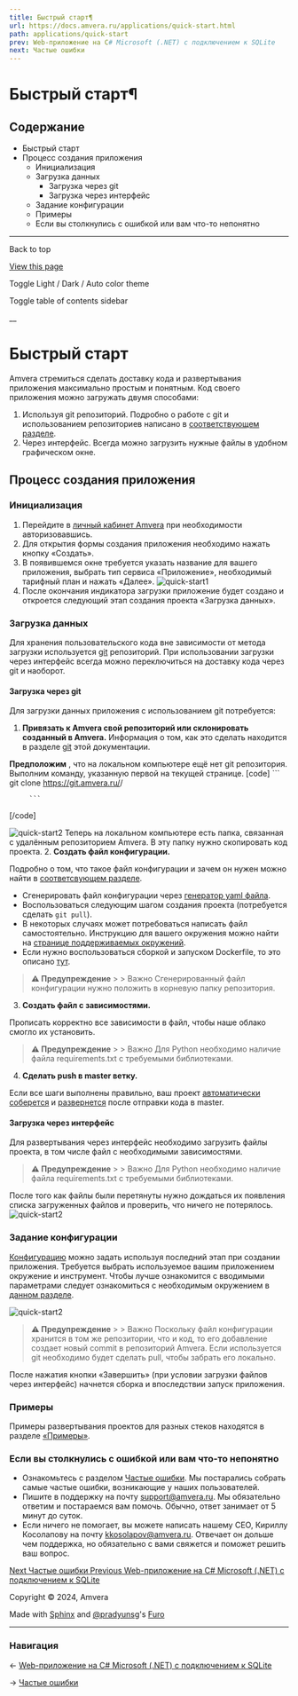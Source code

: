 ```yaml
---
title: Быстрый старт¶
url: https://docs.amvera.ru/applications/quick-start.html
path: applications/quick-start
prev: Web-приложение на C# Microsoft (.NET) с подключением к SQLite
next: Частые ошибки
---
```


# Быстрый старт¶

## Содержание

- Быстрый старт
- Процесс создания приложения
  - Инициализация
  - Загрузка данных
    - Загрузка через git
    - Загрузка через интерфейс
  - Задание конфигурации
  - Примеры
  - Если вы столкнулись с ошибкой или вам что-то непонятно

---

Back to top

[ View this page ](<../_sources/applications/quick-start.md.txt> "View this page")

Toggle Light / Dark / Auto color theme

Toggle table of contents sidebar

__

# Быстрый старт

Amvera стремиться сделать доставку кода и развертывания приложения максимально простым и понятным. Код своего приложения можно загружать двумя способами:
1. Используя git репозиторий. Подробно о работе с git и использованием репозиториев написано в [соответствующем разделе](<git.html>).
2. Через интерфейс. Всегда можно загрузить нужные файлы в удобном графическом окне.

## Процесс создания приложения

### Инициализация
1. Перейдите в [личный кабинет Amvera](<https://cloud.amvera.ru>) при необходимости авторизовавшись.
2. Для открытия формы создания приложения необходимо нажать кнопку «Создать».
3. В появившемся окне требуется указать название для вашего приложения, выбрать тип сервиса «Приложение», необходимый тарифный план и нажать «Далее». ![quick-start1](images/quick-start1.png)
4. После окончания индикатора загрузки приложение будет создано и откроется следующий этап создания проекта «Загрузка данных».

### Загрузка данных

Для хранения пользовательского кода вне зависимости от метода загрузки используется [git](<git.html>) репозиторий. При использовании загрузки через интерфейс всегда можно переключиться на доставку кода через git и наоборот.

#### Загрузка через git

Для загрузки данных приложения с использованием git потребуется:
1. **Привязать к Amvera свой репозиторий или склонировать созданный в Amvera.** Информация о том, как это сделать находится в разделе [git](<git.html>) этой документации.

**Предположим** , что на локальном компьютере ещё нет git репозитория. Выполним команду, указанную первой на текущей странице.
[code] ```
         git clone https://git.amvera.ru/<username>/<service-slug>
         
         ```
         
[/code]

![quick-start2](images/quick-start2.png) Теперь на локальном компьютере есть папка, связанная с удалённым репозиторием Amvera. В эту папку нужно скопировать код проекта.
2. **Создать файл конфигурации.**

Подробно о том, что такое файл конфигурации и зачем он нужен можно найти в [соответсвующем разделе](<configuration/config-file.html>).
* Сгенерировать файл конфигурации через [генератор yaml файла](<https://manifest.amvera.ru/>).
* Воспользоваться следующим шагом создания проекта (потребуется сделать ``git pull``).
* В некоторых случаях может потребоваться написать файл самостоятельно. Инструкцию для вашего окружения можно найти на [странице поддерживаемых окружений](<supported-env.html>).
* Если нужно воспользоваться сборкой и запуском Dockerfile, то это описано [тут](<configuration/docker.html>).

> **⚠️ Предупреждение** > > Важно Сгенерированный файл конфигурации нужно положить в корневую папку репозитория. 
3. **Создать файл с зависимостями.**

Прописать корректно все зависимости в файл, чтобы наше облако смогло их установить.

> **⚠️ Предупреждение** > > Важно Для Python необходимо наличие файла requirements.txt с требуемыми библиотеками. 
4. **Сделать push в master ветку.**

Если все шаги выполнены правильно, ваш проект [автоматически соберется](<build.html>) и [развернется](<run.html>) после отправки кода в master.

#### Загрузка через интерфейс

Для развертывания через интерфейс необходимо загрузить файлы проекта, в том числе файл с необходимыми зависимостями.

> **⚠️ Предупреждение** > > Важно Для Python необходимо наличие файла requirements.txt с требуемыми библиотеками. 

После того как файлы были перетянуты нужно дождаться их появления списка загруженных файлов и проверить, что ничего не потерялось. ![quick-start2](images/quick-start4.png)

### Задание конфигурации

[Конфигурацию](<configuration/config-file.html>) можно задать используя последний этап при создании приложения. Требуется выбрать используемое вашим приложением окружение и инструмент. Чтобы лучше ознакомится с вводимыми параметрами следует ознакомиться с необходимым окружением в [данном разделе](<supported-env.html>).

![quick-start2](images/quick-start5.png)

> **⚠️ Предупреждение** > > Важно Поскольку файл конфигурации хранится в том же репозитории, что и код, то его добавление создает новый commit в репозиторий Amvera. Если используется git необходимо будет сделать pull, чтобы забрать его локально. 

После нажатия кнопки «Завершить» (при условии загрузки файлов через интерфейс) начнется сборка и впоследствии запуск приложения.

### Примеры

Примеры развертывания проектов для разных стеков находятся в разделе [«Примеры»](<../general/examples.html>).

### Если вы столкнулись с ошибкой или вам что-то непонятно
* Ознакомьтесь с разделом [Частые ошибки](<../general/faq.html>). Мы постарались собрать самые частые ошибки, возникающие у наших пользователей.
* Пишите в поддержку на почту support@amvera.ru. Мы обязательно ответим и постараемся вам помочь. Обычно, ответ занимает от 5 минут до суток.
* Если ничего не помогает, вы можете написать нашему CEO, Кириллу Косолапову на почту kkosolapov@amvera.ru. Отвечает он дольше чем поддержка, но обязательно с вами свяжется и поможет решить ваш вопрос.

[ Next Частые ошибки ](<../general/faq.html>) [ Previous Web-приложение на C# Microsoft (.NET) с подключением к SQLite ](<../general/examples/NET-SQLite.html>)

Copyright © 2024, Amvera 

Made with [Sphinx](<https://www.sphinx-doc.org/>) and [@pradyunsg](<https://pradyunsg.me>)'s [Furo](<https://github.com/pradyunsg/furo>)


---

### Навигация

← [Web-приложение на C# Microsoft (.NET) с подключением к SQLite](general/examples/NET-SQLite.md)

→ [Частые ошибки](general/faq.md)
